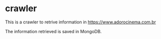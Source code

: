 # crawler
This is a crawler to retrive information in https://www.adorocinema.com.br

The information retrieved is saved in MongoDB.
